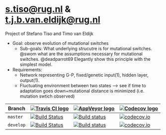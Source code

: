 # s.tiso@rug.nl & t.j.b.van.eldijk@rug.nl
Project of Stefano Tiso and Timo van Eldijk

- Goal: observe evolution of mutational switches
    - Sub-goals:
           What underlying strucutre is for mutational switches. @swom
           what are the assumptions necessary for mutational switches. @deadparrot69
           Elegantly show this principle with the simplest model.
 - Requirements: 
   - Network representing G-P, fixed/genetic input(1), hidden layer, output(1).
   - Fluctuating environment between two states --> see if time to adaptation goes down+mutational distance is minimized (i.e. mutation swtich observed)
   
| Branch    | [![Travis CI logo](pics/figures/TravisCI.png)](https://travis-ci.org)                                                                 | [![AppVeyor logo](pics/figures/AppVeyor.png)](https://www.appveyor.com)                                                                                                           | [![Codecov logo](pics/figures/Codecov.png)](https://www.codecov.io)                                                                                                 |
| --------- | ------------------------------------------------------------------------------------------------------------------------------------ | -------------------------------------------------------------------------------------------------------------------------------------------------------------------------------- | ------------------------------------------------------------------------------------------------------------------------------------------------------------------ |
| `master`  | [![Build Status](https://travis-ci.org/swom/Timo-s-and-Stefano-s-project.svg?branch=master)](https://travis-ci.org/swom/Timo-s-and-Stefano-s-project)  | [![Build status](https://ci.appveyor.com/api/projects/status/co69b54ljo135b5x/branch/master?svg=true)](https://ci.appveyor.com/project/swom/Timo-s-and-Stefano-s-project/branch/master)   | [![codecov.io](https://codecov.io/github/swom/Timo-s-and-Stefano-s-project/coverage.svg?branch=master)](https://codecov.io/github/swom/Timo-s-and-Stefano-s-project?branch=master)   |
| `develop` | [![Build Status](https://travis-ci.org/swom/Timo-s-and-Stefano-s-project.svg?branch=develop)](https://travis-ci.org/swom/Timo-s-and-Stefano-s-project) | [![Build status](https://ci.appveyor.com/api/projects/status/co69b54ljo135b5x/branch/develop?svg=true)](https://ci.appveyor.com/project/swom/Timo-s-and-Stefano-s-project/branch/develop) | [![codecov.io](https://codecov.io/github/swom/Timo-s-and-Stefano-s-project/coverage.svg?branch=develop)](https://codecov.io/github/swom/Timo-s-and-Stefano-s-project?branch=develop) |


